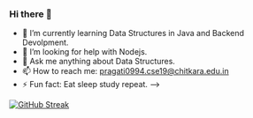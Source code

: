 ### Hi there 👋
- 🌱 I’m currently learning Data Structures in Java and Backend Devolpment.
- 🤔 I’m looking for help with Nodejs.
- 💬 Ask me anything about Data Structures.
- 📫 How to reach me: pragati0994.cse19@chitkara.edu.in
- ⚡ Fun fact: Eat sleep study repeat.
-->

[![GitHub Streak](https://github-readme-streak-stats.herokuapp.com/?user=pragati-16&theme=dark)](https://git.io/streak-stats)
